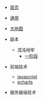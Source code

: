 <!--
 * @Author: your name
 * @Date: 2022-04-29 14:18:55
 * @LastEditTime: 2022-04-29 14:21:59
 * @LastEditors: Please set LastEditors
 * @Description: 打开koroFileHeader查看配置 进行设置: https://github.com/OBKoro1/koro1FileHeader/wiki/%E9%85%8D%E7%BD%AE
 * @FilePath: \lostArk\_sidebar.md
-->
* [首页](index)
* [通用](guide)
* [大地图](https://www.caimogu.cc/art/map.html?z=overworld&l=us)
* 副本
    * 混沌地牢
        * [一阶段](instance/dungeon/index)

* 前端技术
    * [javascript](javascript/工作.md)
    * [echarts](01/echarts/)

* 服务器端技术
